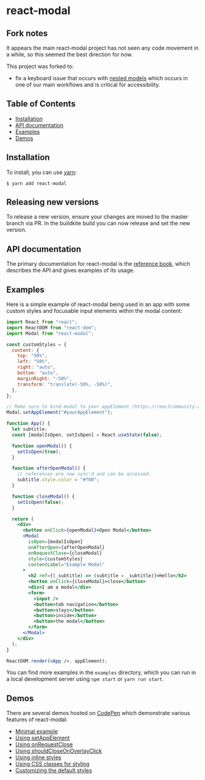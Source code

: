 # react-modal

## Fork notes

It appears the main react-modal project has not seen any code movement in a while, so this seemed the best direction for now.

This project was forked to:

- fix a keyboard issue that occurs with [nested models](https://github.com/reactjs/react-modal/issues/801) which occurs in one of our main workflows and is critical for accessibility.


## Table of Contents

- [Installation](#installation)
- [API documentation](#api-documentation)
- [Examples](#examples)
- [Demos](#demos)

## Installation

To install, you can use [yarn](https://yarnpkg.com):

    $ yarn add react-modal

## Releasing new versions

To release a new version, ensure your changes are moved to the master branch via PR. In the buildkite build you can now release and set the new version.

## API documentation

The primary documentation for react-modal is the
[reference book](https://reactjs.github.io/react-modal), which describes the API
and gives examples of its usage.

## Examples

Here is a simple example of react-modal being used in an app with some custom
styles and focusable input elements within the modal content:

```jsx
import React from "react";
import ReactDOM from "react-dom";
import Modal from "react-modal";

const customStyles = {
  content: {
    top: "50%",
    left: "50%",
    right: "auto",
    bottom: "auto",
    marginRight: "-50%",
    transform: "translate(-50%, -50%)",
  },
};

// Make sure to bind modal to your appElement (https://reactcommunity.org/react-modal/accessibility/)
Modal.setAppElement("#yourAppElement");

function App() {
  let subtitle;
  const [modalIsOpen, setIsOpen] = React.useState(false);

  function openModal() {
    setIsOpen(true);
  }

  function afterOpenModal() {
    // references are now sync'd and can be accessed.
    subtitle.style.color = "#f00";
  }

  function closeModal() {
    setIsOpen(false);
  }

  return (
    <div>
      <button onClick={openModal}>Open Modal</button>
      <Modal
        isOpen={modalIsOpen}
        onAfterOpen={afterOpenModal}
        onRequestClose={closeModal}
        style={customStyles}
        contentLabel="Example Modal"
      >
        <h2 ref={(_subtitle) => (subtitle = _subtitle)}>Hello</h2>
        <button onClick={closeModal}>close</button>
        <div>I am a modal</div>
        <form>
          <input />
          <button>tab navigation</button>
          <button>stays</button>
          <button>inside</button>
          <button>the modal</button>
        </form>
      </Modal>
    </div>
  );
}

ReactDOM.render(<App />, appElement);
```

You can find more examples in the `examples` directory, which you can run in a
local development server using `npm start` or `yarn run start`.

## Demos

There are several demos hosted on [CodePen](https://codepen.io) which
demonstrate various features of react-modal:

- [Minimal example](https://codepen.io/claydiffrient/pen/KNxgav)
- [Using setAppElement](https://codepen.io/claydiffrient/pen/ENegGJ)
- [Using onRequestClose](https://codepen.io/claydiffrient/pen/KNjVBx)
- [Using shouldCloseOnOverlayClick](https://codepen.io/claydiffrient/pen/woLzwo)
- [Using inline styles](https://codepen.io/claydiffrient/pen/ZBmyKz)
- [Using CSS classes for styling](https://codepen.io/claydiffrient/pen/KNjVrG)
- [Customizing the default styles](https://codepen.io/claydiffrient/pen/pNXgqQ)
